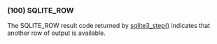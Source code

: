 ### (100\) SQLITE\_ROW



 The SQLITE\_ROW result code returned by
 [sqlite3\_step()](c3ref/step.html) indicates that another row of output is available.




